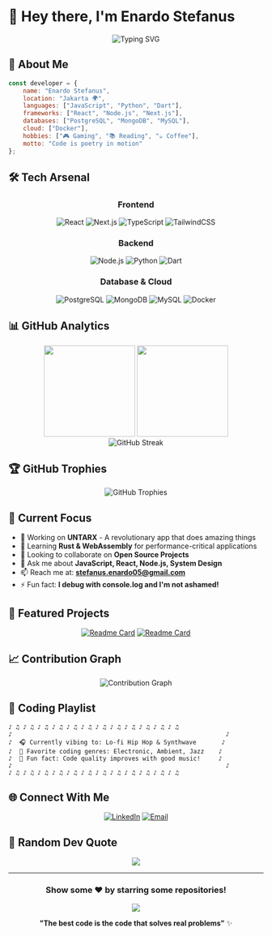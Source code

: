 # 👋 Hey there, I'm Enardo Stefanus

<div align="center">

![Typing SVG](https://readme-typing-svg.herokuapp.com?font=Fira+Code&size=30&duration=3000&pause=1000&color=00D9FF&background=0D111700&center=true&vCenter=true&multiline=true&width=600&height=100&lines=Full+Stack+Developer;Problem+Solver;Code+Enthusiast)

</div>

## 🚀 About Me

```javascript
const developer = {
    name: "Enardo Stefanus",
    location: "Jakarta 🌍",
    languages: ["JavaScript", "Python", "Dart"],
    frameworks: ["React", "Node.js", "Next.js"],
    databases: ["PostgreSQL", "MongoDB", "MySQL"],
    cloud: ["Docker"],
    hobbies: ["🎮 Gaming", "📚 Reading", "☕ Coffee"],
    motto: "Code is poetry in motion"
};
```

## 🛠️ Tech Arsenal

<div align="center">

### Frontend
![React](https://img.shields.io/badge/React-20232A?style=for-the-badge&logo=react&logoColor=61DAFB)
![Next.js](https://img.shields.io/badge/Next.js-000000?style=for-the-badge&logo=next.js&logoColor=white)
![TypeScript](https://img.shields.io/badge/TypeScript-007ACC?style=for-the-badge&logo=typescript&logoColor=white)
![TailwindCSS](https://img.shields.io/badge/Tailwind_CSS-38B2AC?style=for-the-badge&logo=tailwind-css&logoColor=white)

### Backend
![Node.js](https://img.shields.io/badge/Node.js-43853D?style=for-the-badge&logo=node.js&logoColor=white)
![Python](https://img.shields.io/badge/Python-14354C?style=for-the-badge&logo=python&logoColor=white)
![Dart](https://img.shields.io/badge/Dart-0175C2?style=for-the-badge&logo=dart&logoColor=white)

### Database & Cloud
![PostgreSQL](https://img.shields.io/badge/PostgreSQL-316192?style=for-the-badge&logo=postgresql&logoColor=white)
![MongoDB](https://img.shields.io/badge/MongoDB-4EA94B?style=for-the-badge&logo=mongodb&logoColor=white)
![MySQL](https://img.shields.io/badge/MySQL-005C84?style=for-the-badge&logo=mysql&logoColor=white)
![Docker](https://img.shields.io/badge/Docker-2496ED?style=for-the-badge&logo=docker&logoColor=white)

</div>

## 📊 GitHub Analytics

<div align="center">
  <img height="180em" src="https://github-readme-stats.vercel.app/api?username=etherealesz&show_icons=true&theme=tokyonight&include_all_commits=true&count_private=true"/>
  <img height="180em" src="https://github-readme-stats.vercel.app/api/top-langs/?username=etherealesz&layout=compact&langs_count=8&theme=tokyonight"/>
</div>

<div align="center">
  <img src="https://github-readme-streak-stats.herokuapp.com/?user=etherealesz&theme=tokyonight" alt="GitHub Streak"/>
</div>

## 🏆 GitHub Trophies
<div align="center">
  <img src="https://github-profile-trophy.vercel.app/?username=etherealesz&theme=tokyonight&column=7&margin-w=15&margin-h=15" alt="GitHub Trophies"/>
</div>

## 🎯 Current Focus

- 🔭 Working on **UNTARX** - A revolutionary app that does amazing things
- 🌱 Learning **Rust & WebAssembly** for performance-critical applications
- 👯 Looking to collaborate on **Open Source Projects**
- 💬 Ask me about **JavaScript, React, Node.js, System Design**
- 📫 Reach me at: **stefanus.enardo05@gmail.com**
- ⚡ Fun fact: **I debug with console.log and I'm not ashamed!**

## 🌟 Featured Projects

<div align="center">

[![Readme Card](https://github-readme-stats.vercel.app/api/pin/?username=etherealesz&repo=PROJECT_1&theme=tokyonight)](https://github.com/etherealesz/PROJECT_1)
[![Readme Card](https://github-readme-stats.vercel.app/api/pin/?username=etherealesz&repo=PROJECT_2&theme=tokyonight)](https://github.com/etherealesz/PROJECT_2)

</div>

## 📈 Contribution Graph

<div align="center">
  <img src="https://github-readme-activity-graph.vercel.app/graph?username=etherealesz&theme=tokyo-night&bg_color=0D1117&color=00D9FF&line=00D9FF&point=FFFFFF&area=true&hide_border=true" alt="Contribution Graph"/>
</div>

## 🎵 Coding Playlist

```
♪ ♫ ♪ ♫ ♪ ♫ ♪ ♫ ♪ ♫ ♪ ♫ ♪ ♫ ♪ ♫ ♪ ♫ ♪ ♫ ♪ ♫ ♪ ♫
♪                                                           ♪
♪  🎧 Currently vibing to: Lo-fi Hip Hop & Synthwave       ♪
♪  🎼 Favorite coding genres: Electronic, Ambient, Jazz    ♪
♪  🎵 Fun fact: Code quality improves with good music!     ♪
♪                                                           ♪
♪ ♫ ♪ ♫ ♪ ♫ ♪ ♫ ♪ ♫ ♪ ♫ ♪ ♫ ♪ ♫ ♪ ♫ ♪ ♫ ♪ ♫ ♪ ♫
```

## 🌐 Connect With Me

<div align="center">

[![LinkedIn](https://img.shields.io/badge/LinkedIn-0077B5?style=for-the-badge&logo=linkedin&logoColor=white)](https://www.linkedin.com/in/enardo-stefanus-15900b275/)
[![Email](https://img.shields.io/badge/Email-D14836?style=for-the-badge&logo=gmail&logoColor=white)](mailto:stefanus.enardo05@gmail.com)

</div>

## 💭 Random Dev Quote

<div align="center">

![](https://quotes-github-readme.vercel.app/api?type=horizontal&theme=tokyonight)

</div>

---

<div align="center">

### Show some ❤️ by starring some repositories!

![](https://komarev.com/ghpvc/?username=YOUR_USERNAME&color=blueviolet&style=flat-square&label=Profile+Views)

**"The best code is the code that solves real problems"** ✨

</div>
